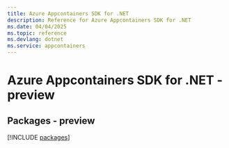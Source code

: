 ```yaml
---
title: Azure Appcontainers SDK for .NET
description: Reference for Azure Appcontainers SDK for .NET
ms.date: 04/04/2025
ms.topic: reference
ms.devlang: dotnet
ms.service: appcontainers
---
```

# Azure Appcontainers SDK for .NET - preview
## Packages - preview
[!INCLUDE [packages](appcontainers-index.md)]